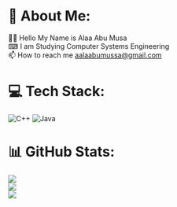 # 💫 About Me:
👋🏻 Hello My Name is Alaa Abu Musa<br>⌨ I am Studying Computer Systems Engineering <br>📫 How to reach me aalaabumussa@gmail.com


# 💻 Tech Stack:
![C++](https://img.shields.io/badge/c++-%2300599C.svg?style=for-the-badge&logo=c%2B%2B&logoColor=white) ![Java](https://img.shields.io/badge/java-%23ED8B00.svg?style=for-the-badge&logo=openjdk&logoColor=white)
# 📊 GitHub Stats:
![](https://github-readme-stats.vercel.app/api?username=alaaabumusa&theme=dark&hide_border=false&include_all_commits=false&count_private=false)<br/>
![](https://github-readme-streak-stats.herokuapp.com/?user=alaaabumusa&theme=dark&hide_border=false)<br/>
![](https://github-readme-stats.vercel.app/api/top-langs/?username=alaaabumusa&theme=dark&hide_border=false&include_all_commits=false&count_private=false&layout=compact)

<!-- Proudly created with GPRM ( https://gprm.itsvg.in ) -->
